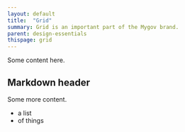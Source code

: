 ```yaml
---
layout: default
title:  "Grid"
summary: Grid is an important part of the Mygov brand.
parent: design-essentials
thispage: grid
---
```


Some content here.

## Markdown header

Some more content.

* a list
* of things
